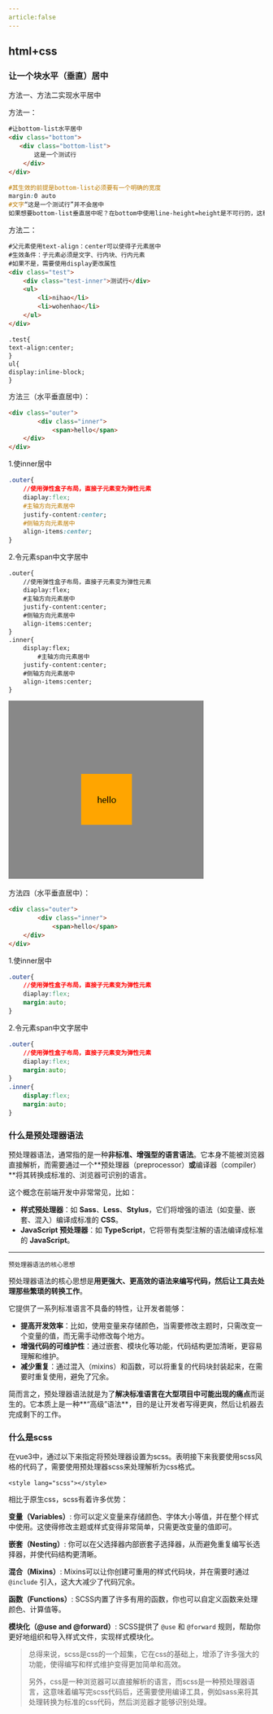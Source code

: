 ```yaml
---
article:false
---
```




## html+css

### 让一个块水平（垂直）居中

方法一、方法二实现水平居中

方法一：

```html
#让bottom-list水平居中
<div class="bottom">
   <div class="bottom-list">
       这是一个测试行
    </div>
</div>
```

```css
#其生效的前提是bottom-list必须要有一个明确的宽度
margin:0 auto
#文字“这是一个测试行”并不会居中
如果想要bottom-list垂直居中呢？在bottom中使用line-height=height是不可行的，这种方法确实能让元素内部的文本垂直居中，但这种方法对非文本内容（如 div 子元素）没有效果，不过可以让bottom-list中的单行文本垂直居中
```

方法二：

```html
#父元素使用text-align：center可以使得子元素居中
#生效条件：子元素必须是文字、行内块、行内元素
#如果不是，需要使用display更改属性
<div class="test">
    <div class="test-inner">测试行</div>
    <ul>
        <li>nihao</li>
        <li>wohenhao</li>
    </ul>
</div>
```

```
.test{
text-align:center;
}
ul{
display:inline-block;
}
```

方法三（水平垂直居中）：

```html
<div class="outer">
        <div class="inner">
            <span>hello</span>
    </div>
</div>
```

1.使inner居中

```css
.outer{
    //使用弹性盒子布局，直接子元素变为弹性元素
    diaplay:flex;
    #主轴方向元素居中
    justify-content:center;
    #侧轴方向元素居中
    align-items:center;
}

```

2.令元素span中文字居中

```
.outer{
    //使用弹性盒子布局，直接子元素变为弹性元素
    diaplay:flex;
    #主轴方向元素居中
    justify-content:center;
    #侧轴方向元素居中
    align-items:center;
}
.inner{
	display:flex;
	    #主轴方向元素居中
    justify-content:center;
    #侧轴方向元素居中
    align-items:center;
}
```

![image-20250219194141313](./assets/image-20250219194141313.png)

方法四（水平垂直居中）：

```html
<div class="outer">
        <div class="inner">
            <span>hello</span>
    </div>
</div>
```

1.使inner居中

```css
.outer{
    //使用弹性盒子布局，直接子元素变为弹性元素
    diaplay:flex;
    margin:auto;
}
```

2.令元素span中文字居中

```css
.outer{
    //使用弹性盒子布局，直接子元素变为弹性元素
    diaplay:flex;
    margin:auto;
}
.inner{
	display:flex;
    margin:auto;
}
```

### 什么是预处理器语法

预处理器语法，通常指的是一种**非标准、增强型的语言语法**。它本身不能被浏览器直接解析，而需要通过一个**预处理器（preprocessor）**或**编译器（compiler）**将其转换成标准的、浏览器可识别的语言。

这个概念在前端开发中非常常见，比如：

- **样式预处理器**：如 **Sass**、**Less**、**Stylus**，它们将增强的语法（如变量、嵌套、混入）编译成标准的 **CSS**。
- **JavaScript 预处理器**：如 **TypeScript**，它将带有类型注解的语法编译成标准的 **JavaScript**。

------

`预处理器语法的核心思想`

预处理器语法的核心思想是**用更强大、更高效的语法来编写代码，然后让工具去处理那些繁琐的转换工作**。

它提供了一系列标准语言不具备的特性，让开发者能够：

- **提高开发效率**：比如，使用变量来存储颜色，当需要修改主题时，只需改变一个变量的值，而无需手动修改每个地方。
- **增强代码的可维护性**：通过嵌套、模块化等功能，代码结构更加清晰，更容易理解和维护。
- **减少重复**：通过混入（mixins）和函数，可以将重复的代码块封装起来，在需要时重复使用，避免了冗余。

简而言之，预处理器语法就是为了**解决标准语言在大型项目中可能出现的痛点**而诞生的。它本质上是一种**“高级”语法**，目的是让开发者写得更爽，然后让机器去完成剩下的工作。

### 什么是scss

在vue3中，通过以下来指定将预处理器设置为scss。表明接下来我要使用scss风格的代码了，需要使用预处理器scss来处理解析为css格式。

```
<style lang="scss"></style>
```



相比于原生css，scss有着许多优势：

**变量（Variables）**: 你可以定义变量来存储颜色、字体大小等值，并在整个样式中使用。这使得修改主题或样式变得非常简单，只需更改变量的值即可。

**嵌套（Nesting）**: 你可以在父选择器内部嵌套子选择器，从而避免重复编写长选择器，并使代码结构更清晰。

**混合（Mixins）**: Mixins可以让你创建可重用的样式代码块，并在需要时通过 `@include` 引入，这大大减少了代码冗余。

**函数（Functions）**: SCSS内置了许多有用的函数，你也可以自定义函数来处理颜色、计算值等。

**模块化（@use and @forward）**: SCSS提供了 `@use` 和 `@forward` 规则，帮助你更好地组织和导入样式文件，实现样式模块化。

> 总得来说，scss是css的一个超集，它在css的基础上，增添了许多强大的功能，使得编写和样式维护变得更加简单和高效。
>
> 另外，css是一种浏览器可以直接解析的语言，而scss是一种预处理器语言，这意味着编写完scss代码后，还需要使用编译工具，例如sass来将其处理转换为标准的css代码，然后浏览器才能够识别处理。

